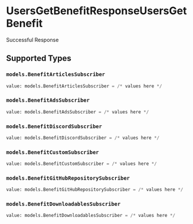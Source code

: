 # UsersGetBenefitResponseUsersGetBenefit

Successful Response


## Supported Types

### `models.BenefitArticlesSubscriber`

```python
value: models.BenefitArticlesSubscriber = /* values here */
```

### `models.BenefitAdsSubscriber`

```python
value: models.BenefitAdsSubscriber = /* values here */
```

### `models.BenefitDiscordSubscriber`

```python
value: models.BenefitDiscordSubscriber = /* values here */
```

### `models.BenefitCustomSubscriber`

```python
value: models.BenefitCustomSubscriber = /* values here */
```

### `models.BenefitGitHubRepositorySubscriber`

```python
value: models.BenefitGitHubRepositorySubscriber = /* values here */
```

### `models.BenefitDownloadablesSubscriber`

```python
value: models.BenefitDownloadablesSubscriber = /* values here */
```

